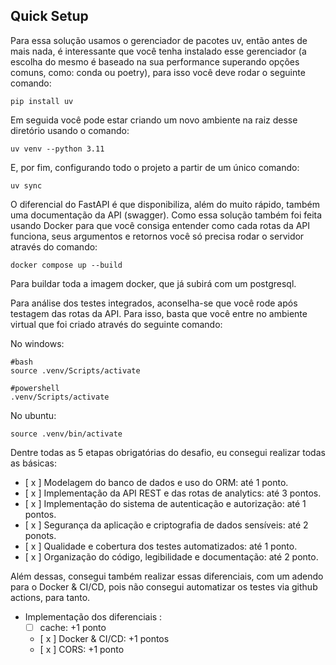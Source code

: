 ## Quick Setup
Para essa solução usamos o gerenciador de pacotes uv, então antes de mais nada, é interessante que você tenha instalado esse gerenciador (a escolha do mesmo é baseado na sua performance superando opções comuns, como: conda ou poetry), para isso você deve rodar o seguinte comando:

```
pip install uv
```

Em seguida você pode estar criando um novo ambiente na raiz desse diretório usando o comando:

```
uv venv --python 3.11
```

E, por fim, configurando todo o projeto a partir de um único comando:

```
uv sync
```

O diferencial do FastAPI é que disponibiliza, além do muito rápido, também uma documentação da API (swagger). Como essa solução também foi feita usando Docker para que você consiga entender como cada rotas da API funciona, seus argumentos e retornos você só precisa rodar o servidor através do comando:

```
docker compose up --build
```

Para buildar toda a imagem docker, que já subirá com um postgresql.

Para análise dos testes integrados, aconselha-se que você rode após testagem das rotas da API. Para isso, basta que você entre no ambiente virtual que foi criado através do seguinte comando:

No windows:
```
#bash
source .venv/Scripts/activate

#powershell
.venv/Scripts/activate
```

No ubuntu:
```
source .venv/bin/activate
```

Dentre todas as 5 etapas obrigatórias do desafio, eu consegui realizar todas as básicas:
*   [ x ] Modelagem do banco de dados e uso do ORM: até 1 ponto.
*   [ x ] Implementação da API REST e das rotas de analytics: até 3 pontos.
*   [ x ] Implementação do sistema de autenticação e autorização: até 1 pontos.
*   [ x ] Segurança da aplicação e criptografia de dados sensíveis: até 2 ponots.
*   [ x ] Qualidade e cobertura dos testes automatizados: até 1 ponto.
*   [ x ] Organização do código, legibilidade e documentação: até 2 ponto.

Além dessas, consegui também realizar essas diferenciais, com um adendo para o Docker & CI/CD, pois não consegui automatizar os testes via github actions, para tanto. 

*   Implementação dos diferenciais :
    - [ ] cache: +1 ponto
    - [ x ] Docker & CI/CD: +1 pontos
    - [ x ] CORS: +1 ponto